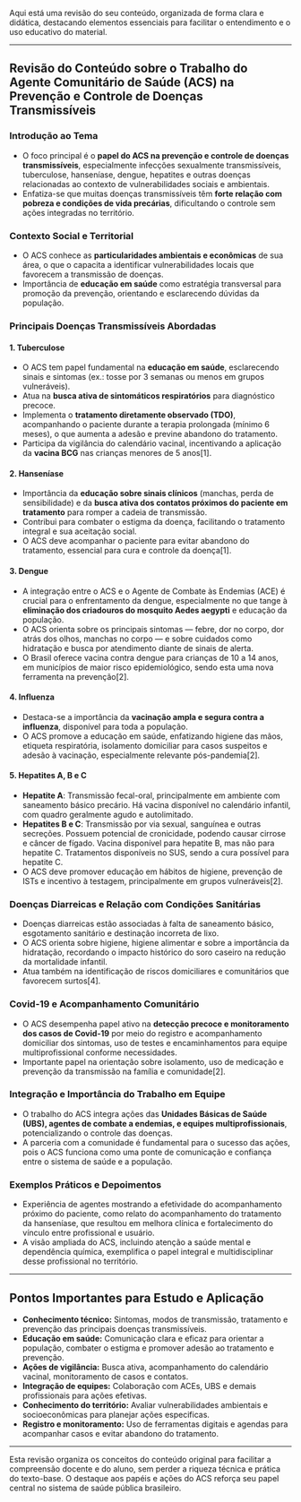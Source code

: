 Aqui está uma revisão do seu conteúdo, organizada de forma clara e didática, destacando elementos essenciais para facilitar o entendimento e o uso educativo do material.

---

## Revisão do Conteúdo sobre o Trabalho do Agente Comunitário de Saúde (ACS) na Prevenção e Controle de Doenças Transmissíveis

### Introdução ao Tema
- O foco principal é o **papel do ACS na prevenção e controle de doenças transmissíveis**, especialmente infecções sexualmente transmissíveis, tuberculose, hanseníase, dengue, hepatites e outras doenças relacionadas ao contexto de vulnerabilidades sociais e ambientais.
- Enfatiza-se que muitas doenças transmissíveis têm **forte relação com pobreza e condições de vida precárias**, dificultando o controle sem ações integradas no território.

### Contexto Social e Territorial
- O ACS conhece as **particularidades ambientais e econômicas** de sua área, o que o capacita a identificar vulnerabilidades locais que favorecem a transmissão de doenças.
- Importância de **educação em saúde** como estratégia transversal para promoção da prevenção, orientando e esclarecendo dúvidas da população.

### Principais Doenças Transmissíveis Abordadas

#### 1. Tuberculose
- O ACS tem papel fundamental na **educação em saúde**, esclarecendo sinais e sintomas (ex.: tosse por 3 semanas ou menos em grupos vulneráveis).
- Atua na **busca ativa de sintomáticos respiratórios** para diagnóstico precoce.
- Implementa o **tratamento diretamente observado (TDO)**, acompanhando o paciente durante a terapia prolongada (mínimo 6 meses), o que aumenta a adesão e previne abandono do tratamento.
- Participa da vigilância do calendário vacinal, incentivando a aplicação da **vacina BCG** nas crianças menores de 5 anos[1].

#### 2. Hanseníase
- Importância da **educação sobre sinais clínicos** (manchas, perda de sensibilidade) e da **busca ativa dos contatos próximos do paciente em tratamento** para romper a cadeia de transmissão.
- Contribui para combater o estigma da doença, facilitando o tratamento integral e sua aceitação social.
- O ACS deve acompanhar o paciente para evitar abandono do tratamento, essencial para cura e controle da doença[1].

#### 3. Dengue
- A integração entre o ACS e o Agente de Combate às Endemias (ACE) é crucial para o enfrentamento da dengue, especialmente no que tange à **eliminação dos criadouros do mosquito Aedes aegypti** e educação da população.
- O ACS orienta sobre os principais sintomas — febre, dor no corpo, dor atrás dos olhos, manchas no corpo — e sobre cuidados como hidratação e busca por atendimento diante de sinais de alerta.
- O Brasil oferece vacina contra dengue para crianças de 10 a 14 anos, em municípios de maior risco epidemiológico, sendo esta uma nova ferramenta na prevenção[2].

#### 4. Influenza
- Destaca-se a importância da **vacinação ampla e segura contra a influenza**, disponível para toda a população.
- O ACS promove a educação em saúde, enfatizando higiene das mãos, etiqueta respiratória, isolamento domiciliar para casos suspeitos e adesão à vacinação, especialmente relevante pós-pandemia[2].

#### 5. Hepatites A, B e C
- **Hepatite A**: Transmissão fecal-oral, principalmente em ambiente com saneamento básico precário. Há vacina disponível no calendário infantil, com quadro geralmente agudo e autolimitado.
- **Hepatites B e C**: Transmissão por via sexual, sanguínea e outras secreções. Possuem potencial de cronicidade, podendo causar cirrose e câncer de fígado. Vacina disponível para hepatite B, mas não para hepatite C. Tratamentos disponíveis no SUS, sendo a cura possível para hepatite C.
- O ACS deve promover educação em hábitos de higiene, prevenção de ISTs e incentivo à testagem, principalmente em grupos vulneráveis[2].

### Doenças Diarreicas e Relação com Condições Sanitárias
- Doenças diarreicas estão associadas à falta de saneamento básico, esgotamento sanitário e destinação incorreta de lixo.
- O ACS orienta sobre higiene, higiene alimentar e sobre a importância da hidratação, recordando o impacto histórico do soro caseiro na redução da mortalidade infantil.
- Atua também na identificação de riscos domiciliares e comunitários que favorecem surtos[4].

### Covid-19 e Acompanhamento Comunitário
- O ACS desempenha papel ativo na **detecção precoce e monitoramento dos casos de Covid-19** por meio do registro e acompanhamento domiciliar dos sintomas, uso de testes e encaminhamentos para equipe multiprofissional conforme necessidades.
- Importante papel na orientação sobre isolamento, uso de medicação e prevenção da transmissão na família e comunidade[2].

### Integração e Importância do Trabalho em Equipe
- O trabalho do ACS integra ações das **Unidades Básicas de Saúde (UBS), agentes de combate a endemias, e equipes multiprofissionais**, potencializando o controle das doenças.
- A parceria com a comunidade é fundamental para o sucesso das ações, pois o ACS funciona como uma ponte de comunicação e confiança entre o sistema de saúde e a população.

### Exemplos Práticos e Depoimentos
- Experiência de agentes mostrando a efetividade do acompanhamento próximo do paciente, como relato do acompanhamento do tratamento da hanseníase, que resultou em melhora clínica e fortalecimento do vínculo entre profissional e usuário.
- A visão ampliada do ACS, incluindo atenção a saúde mental e dependência química, exemplifica o papel integral e multidisciplinar desse profissional no território.

---

## Pontos Importantes para Estudo e Aplicação

- **Conhecimento técnico:** Sintomas, modos de transmissão, tratamento e prevenção das principais doenças transmissíveis.
- **Educação em saúde:** Comunicação clara e eficaz para orientar a população, combater o estigma e promover adesão ao tratamento e prevenção.
- **Ações de vigilância:** Busca ativa, acompanhamento do calendário vacinal, monitoramento de casos e contatos.
- **Integração de equipes:** Colaboração com ACEs, UBS e demais profissionais para ações efetivas.
- **Conhecimento do território:** Avaliar vulnerabilidades ambientais e socioeconômicas para planejar ações especificas.
- **Registro e monitoramento:** Uso de ferramentas digitais e agendas para acompanhar casos e evitar abandono do tratamento.

---

Esta revisão organiza os conceitos do conteúdo original para facilitar a compreensão docente e do aluno, sem perder a riqueza técnica e prática do texto-base. O destaque aos papéis e ações do ACS reforça seu papel central no sistema de saúde pública brasileiro.